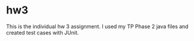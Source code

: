 # hw3
This is the individual hw 3 assignment. I used my TP Phase 2 java files and created test cases with JUnit. 
